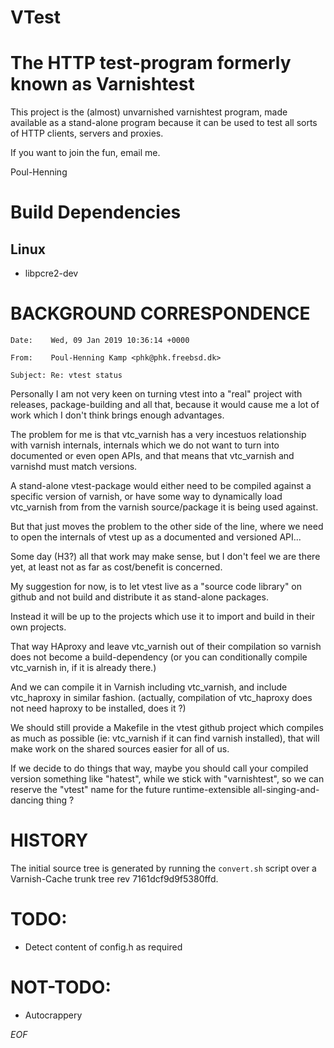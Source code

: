 # VTest 

# The HTTP test-program formerly known as Varnishtest

This project is the (almost) unvarnished varnishtest program, made
available as a stand-alone program because it can be used to test
all sorts of HTTP clients, servers and proxies.

If you want to join the fun, email me.

Poul-Henning

# Build Dependencies

## Linux

- libpcre2-dev

# BACKGROUND CORRESPONDENCE

`Date:    Wed, 09 Jan 2019 10:36:14 +0000`

`From:    Poul-Henning Kamp <phk@phk.freebsd.dk>`

`Subject: Re: vtest status`

Personally I am not very keen on turning vtest into a "real" project
with releases, package-building and all that, because it would cause
me a lot of work which I don't think brings enough advantages.

The problem for me is that vtc_varnish has a very incestuos
relationship with varnish internals, internals which we do not want
to turn into documented or even open APIs, and that means that
vtc_varnish and varnishd must match versions.

A stand-alone vtest-package would either need to be compiled against
a specific version of varnish, or have some way to dynamically load
vtc_varnish from from the varnish source/package it is being used
against.

But that just moves the problem to the other side of the line, where
we need to open the internals of vtest up as a documented and
versioned API...

Some day (H3?) all that work may make sense, but I don't feel we
are there yet, at least not as far as cost/benefit is concerned.

My suggestion for now, is to let vtest live as a "source code
library" on github and not build and distribute it as stand-alone
packages.

Instead it will be up to the projects which use it to import
and build in their own projects.

That way HAproxy and leave vtc_varnish out of their compilation so
varnish does not become a build-dependency (or you can conditionally
compile vtc_varnish in, if it is already there.)

And we can compile it in Varnish including vtc_varnish, and include
vtc_haproxy in similar fashion. (actually, compilation of 
vtc_haproxy does not need haproxy to be installed, does it ?)

We should still provide a Makefile in the vtest github project which
compiles as much as possible (ie: vtc_varnish if it can find varnish
installed), that will make work on the shared sources easier for
all of us.

If we decide to do things that way, maybe you should call your
compiled version something like "hatest", while we stick with
"varnishtest", so we can reserve the "vtest" name for the future
runtime-extensible all-singing-and-dancing thing ?

# HISTORY

The initial source tree is generated by running the `convert.sh`
script over a Varnish-Cache trunk tree rev 7161dcf9d9f5380ffd.

# TODO:

* Detect content of config.h as required

# NOT-TODO:

* Autocrappery

*EOF*
